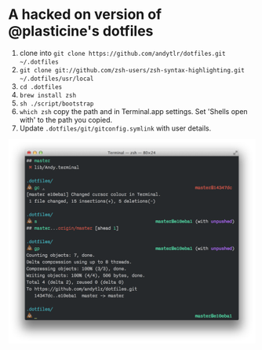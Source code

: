 # A hacked on version of @plasticine's dotfiles

1. clone into `git clone https://github.com/andytlr/dotfiles.git ~/.dotfiles`
2. `git clone git://github.com/zsh-users/zsh-syntax-highlighting.git ~/.dotfiles/usr/local`
3. `cd .dotfiles`
4. `brew install zsh`
5. `sh ./script/bootstrap`
6. `which zsh` copy the path and in Terminal.app settings. Set 'Shells open with' to the path you copied.
7. Update `.dotfiles/git/gitconfig.symlink` with user details.

![](lib/Andy.Terminal.png)